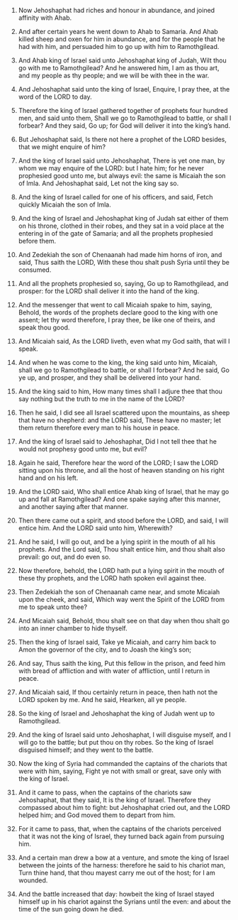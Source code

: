 1. Now Jehoshaphat had riches and honour in abundance, and joined
affinity with Ahab.

2. And after certain years he went down to Ahab to Samaria. And Ahab
killed sheep and oxen for him in abundance, and for the people that he
had with him, and persuaded him to go up with him to Ramothgilead.

3. And Ahab king of Israel said unto Jehoshaphat king of Judah, Wilt
thou go with me to Ramothgilead? And he answered him, I am as thou
art, and my people as thy people; and we will be with thee in the war.

4. And Jehoshaphat said unto the king of Israel, Enquire, I pray
thee, at the word of the LORD to day.

5. Therefore the king of Israel gathered together of prophets four
hundred men, and said unto them, Shall we go to Ramothgilead to
battle, or shall I forbear? And they said, Go up; for God will deliver
it into the king’s hand.

6. But Jehoshaphat said, Is there not here a prophet of the LORD
besides, that we might enquire of him?

7. And the king of Israel
said unto Jehoshaphat, There is yet one man, by whom we may enquire of
the LORD: but I hate him; for he never prophesied good unto me, but
always evil: the same is Micaiah the son of Imla. And Jehoshaphat
said, Let not the king say so.

8. And the king of Israel called for one of his officers, and said,
Fetch quickly Micaiah the son of Imla.

9. And the king of Israel and Jehoshaphat king of Judah sat either
of them on his throne, clothed in their robes, and they sat in a void
place at the entering in of the gate of Samaria; and all the prophets
prophesied before them.

10. And Zedekiah the son of Chenaanah had made him horns of iron,
and said, Thus saith the LORD, With these thou shalt push Syria until
they be consumed.

11. And all the prophets prophesied so, saying, Go up to
Ramothgilead, and prosper: for the LORD shall deliver it into the hand
of the king.

12. And the messenger that went to call Micaiah spake to him,
saying, Behold, the words of the prophets declare good to the king
with one assent; let thy word therefore, I pray thee, be like one of
theirs, and speak thou good.

13. And Micaiah said, As the LORD liveth, even what my God saith,
that will I speak.

14. And when he was come to the king, the king said unto him,
Micaiah, shall we go to Ramothgilead to battle, or shall I forbear?
And he said, Go ye up, and prosper, and they shall be delivered into
your hand.

15. And the king said to him, How many times shall I adjure thee
that thou say nothing but the truth to me in the name of the LORD?

16. Then he said, I did see all Israel scattered upon the mountains,
as sheep that have no shepherd: and the LORD said, These have no
master; let them return therefore every man to his house in peace.

17. And the king of Israel said to Jehoshaphat, Did I not tell thee
that he would not prophesy good unto me, but evil?

18. Again he
said, Therefore hear the word of the LORD; I saw the LORD sitting upon
his throne, and all the host of heaven standing on his right hand and
on his left.

19. And the LORD said, Who shall entice Ahab king of Israel, that he
may go up and fall at Ramothgilead? And one spake saying after this
manner, and another saying after that manner.

20. Then there came out a spirit, and stood before the LORD, and
said, I will entice him. And the LORD said unto him, Wherewith?

21. And he said, I will go out, and be a lying spirit in the mouth of all
his prophets. And the Lord said, Thou shalt entice him, and thou shalt
also prevail: go out, and do even so.

22. Now therefore, behold, the LORD hath put a lying spirit in the
mouth of these thy prophets, and the LORD hath spoken evil against
thee.

23. Then Zedekiah the son of Chenaanah came near, and smote Micaiah
upon the cheek, and said, Which way went the Spirit of the LORD from
me to speak unto thee?

24. And Micaiah said, Behold, thou shalt see
on that day when thou shalt go into an inner chamber to hide thyself.

25. Then the king of Israel said, Take ye Micaiah, and carry him
back to Amon the governor of the city, and to Joash the king’s son;

26. And say, Thus saith the king, Put this fellow in the prison, and
feed him with bread of affliction and with water of affliction, until
I return in peace.

27. And Micaiah said, If thou certainly return in peace, then hath
not the LORD spoken by me. And he said, Hearken, all ye people.

28. So the king of Israel and Jehoshaphat the king of Judah went up
to Ramothgilead.

29. And the king of Israel said unto Jehoshaphat, I will disguise
myself, and I will go to the battle; but put thou on thy robes. So the
king of Israel disguised himself; and they went to the battle.

30. Now the king of Syria had commanded the captains of the chariots
that were with him, saying, Fight ye not with small or great, save
only with the king of Israel.

31. And it came to pass, when the captains of the chariots saw
Jehoshaphat, that they said, It is the king of Israel. Therefore they
compassed about him to fight: but Jehoshaphat cried out, and the LORD
helped him; and God moved them to depart from him.

32. For it came to pass, that, when the captains of the chariots
perceived that it was not the king of Israel, they turned back again
from pursuing him.

33. And a certain man drew a bow at a venture, and smote the king of
Israel between the joints of the harness: therefore he said to his
chariot man, Turn thine hand, that thou mayest carry me out of the
host; for I am wounded.

34. And the battle increased that day: howbeit the king of Israel
stayed himself up in his chariot against the Syrians until the even:
and about the time of the sun going down he died.